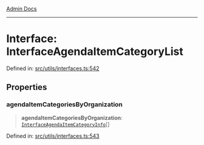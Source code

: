[Admin Docs](/)

***

# Interface: InterfaceAgendaItemCategoryList

Defined in: [src/utils/interfaces.ts:542](https://github.com/gautam-divyanshu/talawa-admin/blob/d5fea688542032271211cd43ee86c7db0866bcc0/src/utils/interfaces.ts#L542)

## Properties

### agendaItemCategoriesByOrganization

> **agendaItemCategoriesByOrganization**: [`InterfaceAgendaItemCategoryInfo`](InterfaceAgendaItemCategoryInfo.md)[]

Defined in: [src/utils/interfaces.ts:543](https://github.com/gautam-divyanshu/talawa-admin/blob/d5fea688542032271211cd43ee86c7db0866bcc0/src/utils/interfaces.ts#L543)
